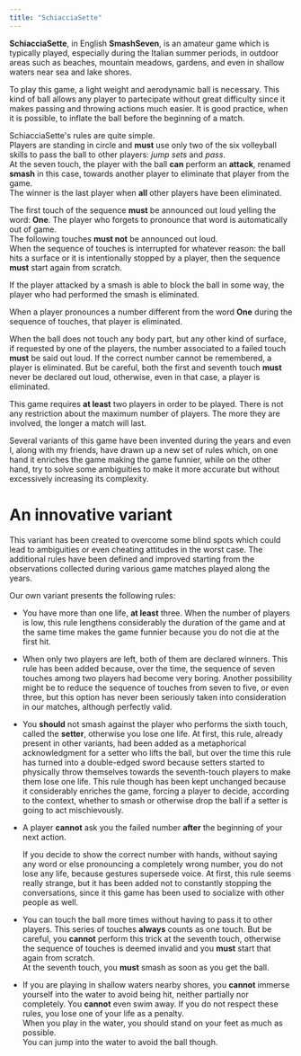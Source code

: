 ```yaml
---
title: "SchiacciaSette"
---
```


**SchiacciaSette**, in English **SmashSeven**, is an amateur game which is
typically played, especially during the Italian summer periods, in outdoor areas
such as beaches, mountain meadows, gardens, and even in shallow waters
near sea and lake shores.

To play this game, a light weight and aerodynamic ball is necessary. This kind
of ball allows any player to partecipate without great difficulty since it makes
passing and throwing actions much easier. It is good practice, when it is
possible, to inflate the ball before the beginning of a match.

SchiacciaSette's rules are quite simple.  
Players are standing in circle and **must** use only two of the six
volleyball skills to pass the ball to other players: *jump sets* and
*pass*.  
At the seven touch, the player with the ball **can** perform an **attack**,
renamed **smash** in this case, towards another player to eliminate that player
from the game.  
The winner is the last player when **all** other players have been eliminated.

The first touch of the sequence **must** be announced out loud yelling
the word: **One**. The player who forgets to pronounce that word is
automatically out of game.  
The following touches **must not** be announced out loud.  
When the sequence of touches is interrupted for whatever reason: the ball hits
a surface or it is intentionally stopped by a player, then the sequence **must**
start again from scratch.

If the player attacked by a smash is able to block the ball in some way,
the player who had performed the smash is eliminated.

When a player pronounces a number different from the word **One**
during the sequence of touches, that player is eliminated.

When the ball does not touch any body part, but any other kind of surface, if
requested by one of the players, the number associated to a failed touch
**must** be said out loud. If the correct number cannot be remembered, a player
is eliminated. But be careful, both the first and seventh
touch **must** never be declared out loud, otherwise, even in that case,
a player is eliminated.

This game requires **at least** two players in order to be played. There is not
any restriction about the maximum number of players. The more they are
involved, the longer a match will last.

Several variants of this game have been invented during the years and even I,
along with my friends, have drawn up a new set of rules which, on one hand it
enriches the game making the game funnier, while on the other hand, try to solve
some ambiguities to make it more accurate but without excessively increasing
its complexity.

# An innovative variant

This variant has been created to overcome some blind spots which
could lead to ambiguities or even cheating attitudes in the worst case.
The additional rules have been defined and improved starting from the
observations collected during various game matches played along the years.

Our own variant presents the following rules:

- You have more than one life, **at least** three. When the number of players is
  low, this rule lengthens considerably the duration of the game and at the same
  time makes the game funnier because you do not die at the first hit.

- When only two players are left, both of them are declared winners. This rule
  has been added because, over the time, the sequence of seven touches among
  two players had become very boring.
  Another possibility might be to reduce the sequence of touches from seven to
  five, or even three, but this option has never been seriously taken into
  consideration in our matches, although perfectly valid.

- You **should** not smash against the player who performs the sixth touch,
  called the __setter__, otherwise you lose one life. At first, this rule,
  already present in other variants, had been added as a metaphorical
  acknowledgment for a setter who lifts the ball,
  but over the time this rule has turned into a double-edged sword because
  setters started to physically throw themselves towards the seventh-touch
  players to make them lose one life. This rule though has been kept unchanged
  because it considerably enriches the game, forcing a player to decide,
  according to the context, whether to smash or otherwise drop the ball if a
  setter is going to act mischievously.

- A player **cannot** ask you the failed number **after** the beginning of your
  next action.

  If you decide to show the correct number with hands, without saying any word
  or else pronouncing a completely wrong number, you do not lose any life,
  because gestures supersede voice. At first, this rule seems really strange,
  but it has been added not to constantly stopping the conversations, since it
  this game has been used to socialize with other people as well.

- You can touch the ball more times without having to pass it to other players.
  This series of touches **always** counts as one touch. But be careful,
  you **cannot** perform this trick at the seventh touch, otherwise the
  sequence of touches is deemed invalid and you **must** start that again
  from scratch.  
  At the seventh touch, you **must** smash as soon as you get the ball.

- If you are playing in shallow waters nearby shores, you **cannot**
  immerse yourself into the water to avoid being hit, neither partially
  nor completely. You **cannot** even swim away. If you do not respect these
  rules, you lose one of your life as a penalty.  
  When you play in the water, you should stand on your feet
  as much as possible.  
  You can jump into the water to avoid the ball though.
